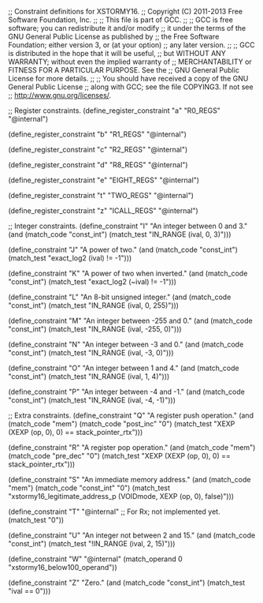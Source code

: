 ;; Constraint definitions for XSTORMY16.
;; Copyright (C) 2011-2013 Free Software Foundation, Inc.
;;
;; This file is part of GCC.
;;
;; GCC is free software; you can redistribute it and/or modify
;; it under the terms of the GNU General Public License as published by
;; the Free Software Foundation; either version 3, or (at your option)
;; any later version.
;;
;; GCC is distributed in the hope that it will be useful,
;; but WITHOUT ANY WARRANTY; without even the implied warranty of
;; MERCHANTABILITY or FITNESS FOR A PARTICULAR PURPOSE.  See the
;; GNU General Public License for more details.
;;
;; You should have received a copy of the GNU General Public License
;; along with GCC; see the file COPYING3.  If not see
;; <http://www.gnu.org/licenses/>.

;; Register constraints.
(define_register_constraint "a" "R0_REGS"
  "@internal")

(define_register_constraint "b" "R1_REGS"
  "@internal")

(define_register_constraint "c" "R2_REGS"
  "@internal")

(define_register_constraint "d" "R8_REGS"
  "@internal")

(define_register_constraint "e" "EIGHT_REGS"
  "@internal")

(define_register_constraint "t" "TWO_REGS"
  "@internal")

(define_register_constraint "z" "ICALL_REGS"
  "@internal")

;; Integer constraints.
(define_constraint "I"
  "An integer between 0 and 3."
  (and (match_code "const_int")
       (match_test "IN_RANGE (ival, 0, 3)")))

(define_constraint "J"
  "A power of two."
  (and (match_code "const_int")
       (match_test "exact_log2 (ival) != -1")))

(define_constraint "K"
  "A power of two when inverted."
  (and (match_code "const_int")
       (match_test "exact_log2 (~ival) != -1")))

(define_constraint "L"
  "An 8-bit unsigned integer."
  (and (match_code "const_int")
       (match_test "IN_RANGE (ival, 0, 255)")))

(define_constraint "M"
  "An integer between -255 and 0."
  (and (match_code "const_int")
       (match_test "IN_RANGE (ival, -255, 0)")))

(define_constraint "N"
  "An integer between -3 and 0."
  (and (match_code "const_int")
       (match_test "IN_RANGE (ival, -3, 0)")))

(define_constraint "O"
  "An integer between 1 and 4."
  (and (match_code "const_int")
       (match_test "IN_RANGE (ival, 1, 4)")))

(define_constraint "P"
  "An integer between -4 and -1."
  (and (match_code "const_int")
       (match_test "IN_RANGE (ival, -4, -1)")))

;; Extra constraints.
(define_constraint "Q"
  "A register push operation."
  (and (match_code "mem")
       (match_code "post_inc" "0")
       (match_test "XEXP (XEXP (op, 0), 0) == stack_pointer_rtx")))

(define_constraint "R"
  "A register pop operation."
  (and (match_code "mem")
       (match_code "pre_dec" "0")
       (match_test "XEXP (XEXP (op, 0), 0) == stack_pointer_rtx")))

(define_constraint "S"
  "An immediate memory address."
  (and (match_code "mem")
       (match_code "const_int" "0")
       (match_test "xstormy16_legitimate_address_p (VOIDmode, XEXP (op, 0), false)")))

(define_constraint "T"
  "@internal"
  ;; For Rx; not implemented yet.
  (match_test "0"))

(define_constraint "U"
  "An integer not between 2 and 15."
  (and (match_code "const_int")
       (match_test "!IN_RANGE (ival, 2, 15)")))

(define_constraint "W"
  "@internal"
  (match_operand 0 "xstormy16_below100_operand"))

(define_constraint "Z"
  "Zero."
  (and (match_code "const_int")
       (match_test "ival == 0")))